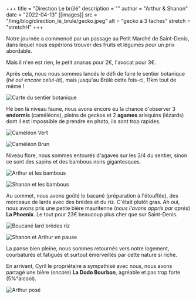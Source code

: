 +++
title = "Direction Le brûlé"
description = ""
author = "Arthur & Shanon"
date = "2022-04-13"
[[images]]
  src = "/img/blog/direction_le_brule/gecko.jpeg"
  alt = "gecko à 3 taches"
  stretch = "stretchH"
+++

Notre journée a commencé par un passage au Petit Marché de Saint-Denis, dans lequel nous espérions trouver des fruits et légumes pour un prix abordable.

Mais il n'en est rien, le petit ananas pour 2€, l'avocat pour 3€.

Après cela, nous nous sommes lancés le défi de faire le sentier botanique (*hé oui encore celui-là*), mais jusqu'au Brûlé cette fois-ci, 11km tout de même ! 

![Carte du sentier botanique](/img/blog/direction_le_brule/cartesentier.jpeg)

Hé ben là niveau faune, nous avons encore eu la chance d'observer 3 **endormis** (caméléons), pleins de geckos et 2 **agames** arlequins (lézards) dont il est impossible de prendre en photo, ils sont trop rapides. 

![Caméléon Vert](/img/blog/direction_le_brule/endormivert.jpeg)

![Caméléon Brun](/img/blog/direction_le_brule/endormibrun.jpeg)


Niveau flore, nous sommes entourés d'agaves sur les 3/4 du sentier, sinon ce sont des sapins et des bambous noirs gigantesques. 

![Arthur et les bambous](/img/blog/direction_le_brule/Bambous.jpeg)

![Shanon et les bambous](/img/blog/direction_le_brule/bambousgeants.jpeg)


Au sommet, nous avons goûté le bacané (préparation à l'étouffée), des morceaux de lards avec des brèdes et du riz. C'était plutôt gras. Ah oui, nous avons pris une petite bière mauritenne (*nous l'avons appris par après*) **La Phoenix**. Le tout pour 23€ beaucoup plus cher que sur Saint-Denis. 

![Boucané lard brèdes riz](/img/blog/direction_le_brule/boucane.jpeg)

![Shanon et Arthur en pause](/img/blog/direction_le_brule/Pausemiam.jpeg)


La panse bien pleine, nous sommes retournés vers notre logement, courbaturés et fatigués et surtout émerveillés par cette nature si riche. 

En arrivant, Cyril le propriétaire a sympathisé avec nous, nous avons partagé une bière (*encore*) **La Dodo Bourbon**, agréable et pas trop forte (5%°alcool). 

![Arthur posé](/img/blog/direction_le_brule/Petitepausemeritee.jpeg)


